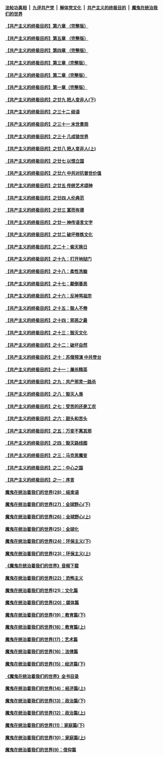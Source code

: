 ####  [法轮功真相](../../../../basic/blob/master/README.md?t=06281031) &nbsp;|&nbsp; [九评共产党](../../../../9ping.md/blob/master/README.md?t=06281031) &nbsp;|&nbsp; [解体党文化](../../../../jtdwh.md/blob/master/README.md?t=06281031)  &nbsp;|&nbsp; [共产主义的终极目的](../../../../gczydzjmd.md/blob/master/README.md?t=06281031) &nbsp;|&nbsp; [魔鬼在统治我们的世界](../../../../mgztzwmdsj.md/blob/master/README.md?t=06281031) 

#### [【共产主义的终极目的】第六章 （完整版）](../pages/nsc422/n11428913.md?t=06281031) 

#### [【共产主义的终极目的】第五章 （完整版）](../pages/nsc422/n11428912.md?t=06281031) 

#### [【共产主义的终极目的】第四章 （完整版）](../pages/nsc422/n11428907.md?t=06281031) 

#### [【共产主义的终极目的】第三章（完整版）](../pages/nsc422/n11428848.md?t=06281031) 

#### [【共产主义的终极目的】第二章（完整版）](../pages/nsc422/n11428831.md?t=06281031) 

#### [【共产主义的终极目的】第一章（完整版）](../pages/nsc422/n11417651.md?t=06281031) 

#### [【共产主义的终极目的】之廿九 把人变非人(下)](../pages/nsc422/n11344140.md?t=06281031) 

#### [【共产主义的终极目的】之三十二 结语](../pages/nsc422/n11360535.md?t=06281031) 

#### [【共产主义的终极目的】之三十一 末世景观](../pages/nsc422/n11351129.md?t=06281031) 

#### [【共产主义的终极目的】之三十 几成狼世界](../pages/nsc422/n11348280.md?t=06281031) 

#### [【共产主义的终极目的】之廿八 把人变非人(上)](../pages/nsc422/n11340492.md?t=06281031) 

#### [【共产主义的终极目的】之廿七 以恨立国](../pages/nsc422/n11336944.md?t=06281031) 

#### [【共产主义的终极目的】之廿六 中共对抗普世价值](../pages/nsc422/n11324785.md?t=06281031) 

#### [【共产主义的终极目的】之廿五 传统艺术颂神](../pages/nsc422/n11296396.md?t=06281031) 

#### [【共产主义的终极目的】之廿四 人伦典范](../pages/nsc422/n11296397.md?t=06281031) 

#### [【共产主义的终极目的】之廿三 富而有德](../pages/nsc422/n11283598.md?t=06281031) 

#### [【共产主义的终极目的】之廿一 神传语言文字](../pages/nsc422/n11263265.md?t=06281031) 

#### [【共产主义的终极目的】之廿二 破坏修炼文化](../pages/nsc422/n11245728.md?t=06281031) 

#### [【共产主义的终极目的】之二十：偷天换日](../pages/nsc422/n11238846.md?t=06281031) 

#### [【共产主义的终极目的】之十九：打开地狱门](../pages/nsc422/n11206376.md?t=06281031) 

#### [【共产主义的终极目的】之十八：柔性洗脑](../pages/nsc422/n11199994.md?t=06281031) 

#### [【共产主义的终极目的】之十七：颠倒善恶](../pages/nsc422/n11179782.md?t=06281031) 

#### [【共产主义的终极目的】之十六：反神骂祖宗](../pages/nsc422/n11166798.md?t=06281031) 

#### [【共产主义的终极目的】之十五：毁人不倦](../pages/nsc422/n11166792.md?t=06281031) 

#### [【共产主义的终极目的】之十四：邪恶之最](../pages/nsc422/n11150249.md?t=06281031) 

#### [【共产主义的终极目的】之十三：毁灭文化](../pages/nsc422/n11135227.md?t=06281031) 

#### [【共产主义的终极目的】之十二：破坏自然](../pages/nsc422/n11135214.md?t=06281031) 

#### [【共产主义的终极目的】之十：苏俄预演 中共登台](../pages/nsc422/n11118424.md?t=06281031) 

#### [【共产主义的终极目的】之十一：屠杀精英](../pages/nsc422/n11118442.md?t=06281031) 

#### [【共产主义的终极目的】之九：共产邪灵一路杀](../pages/nsc422/n11114139.md?t=06281031) 

#### [【共产主义的终极目的】之八：毁灭人类](../pages/nsc422/n11108503.md?t=06281031) 

#### [【共产主义的终极目的】之七：受苦的还是工农](../pages/nsc422/n11101809.md?t=06281031) 

#### [【共产主义的终极目的】之六：甜头和苦头](../pages/nsc422/n11096971.md?t=06281031) 

#### [【共产主义的终极目的】之五：万变不离其邪](../pages/nsc422/n11091285.md?t=06281031) 

#### [【共产主义的终极目的】之四：毁灭路线图](../pages/nsc422/n11086284.md?t=06281031) 

#### [【共产主义的终极目的】之三：马克思魔变](../pages/nsc422/n11061941.md?t=06281031) 

#### [【共产主义的终极目的】之二：中心之国](../pages/nsc422/n11047728.md?t=06281031) 

#### [【共产主义的终极目的】之一：序言](../pages/nsc422/n11086077.md?t=06281031) 

#### [魔鬼在统治着我们的世界(28)：结束语](../pages/nsc422/n10936246.md?t=06281031) 

#### [魔鬼在统治着我们的世界(27)：全球野心(下)](../pages/nsc422/n10928319.md?t=06281031) 

#### [魔鬼在统治着我们的世界(26)：全球野心(上)](../pages/nsc422/n10900318.md?t=06281031) 

#### [魔鬼在统治着我们的世界(25)：全球化](../pages/nsc422/n10788205.md?t=06281031) 

#### [魔鬼在统治着我们的世界(24)：环保主义(下)](../pages/nsc422/n10695307.md?t=06281031) 

#### [魔鬼在统治着我们的世界(23)：环保主义(上)](../pages/nsc422/n10688613.md?t=06281031) 

#### [《魔鬼在统治着我们的世界》音频下载](../pages/nsc422/n10635553.md?t=06281031) 

#### [魔鬼在统治着我们的世界(22)：恐怖主义](../pages/nsc422/n10614727.md?t=06281031) 

#### [魔鬼在统治着我们的世界(21)：文化篇](../pages/nsc422/n10597706.md?t=06281031) 

#### [魔鬼在统治着我们的世界(20)：媒体篇](../pages/nsc422/n10586579.md?t=06281031) 

#### [魔鬼在统治着我们的世界(19)：教育篇(下)](../pages/nsc422/n10564808.md?t=06281031) 

#### [魔鬼在统治着我们的世界(18)：教育篇(上)](../pages/nsc422/n10526970.md?t=06281031) 

#### [魔鬼在统治着我们的世界(17)：艺术篇](../pages/nsc422/n10499093.md?t=06281031) 

#### [魔鬼在统治着我们的世界(16)：法律篇](../pages/nsc422/n10485969.md?t=06281031) 

#### [魔鬼在统治着我们的世界(15)：经济篇(下)](../pages/nsc422/n10469975.md?t=06281031) 

#### [《魔鬼在统治着我们的世界》全书目录](../pages/nsc422/n10464261.md?t=06281031) 

#### [魔鬼在统治着我们的世界(14)：经济篇(上)](../pages/nsc422/n10457370.md?t=06281031) 

#### [魔鬼在统治着我们的世界(13)：政治篇(下)](../pages/nsc422/n10448270.md?t=06281031) 

#### [魔鬼在统治着我们的世界(12)：政治篇(上)](../pages/nsc422/n10444576.md?t=06281031) 

#### [魔鬼在统治着我们的世界(11)：家庭篇(下)](../pages/nsc422/n10440961.md?t=06281031) 

#### [魔鬼在统治着我们的世界(10)：家庭篇(上)](../pages/nsc422/n10435448.md?t=06281031) 

#### [魔鬼在统治着我们的世界(9)：信仰篇](../pages/nsc422/n10432159.md?t=06281031) 

